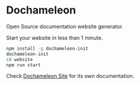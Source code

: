 # Dochameleon

Open Source documentation website generator.

Start your website in less than 1 minute.

```bash
npm install -g dochameleon-init
dochameleon-init
cd website
npm run start
```

Check [Dochameleon Site](https://richardzcode.github.io/Dochameleon/) for its own documentation.
